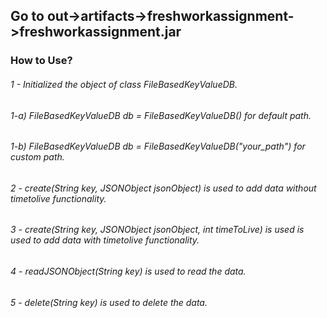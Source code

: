 
## Go to out->artifacts->freshworkassignment->freshworkassignment.jar

### How to Use? 

###### 1 - Initialized the object of class FileBasedKeyValueDB.
######  1-a) FileBasedKeyValueDB db = FileBasedKeyValueDB() for default path.
######  1-b) FileBasedKeyValueDB db = FileBasedKeyValueDB("your_path") for custom path.
###### 2 - create(String key, JSONObject jsonObject) is used to add data without timetolive functionality.
###### 3 - create(String key, JSONObject jsonObject, int timeToLive) is used is used to add data with timetolive functionality.
###### 4 - readJSONObject(String key) is used to read the data.
###### 5 - delete(String key) is used to delete the data.
